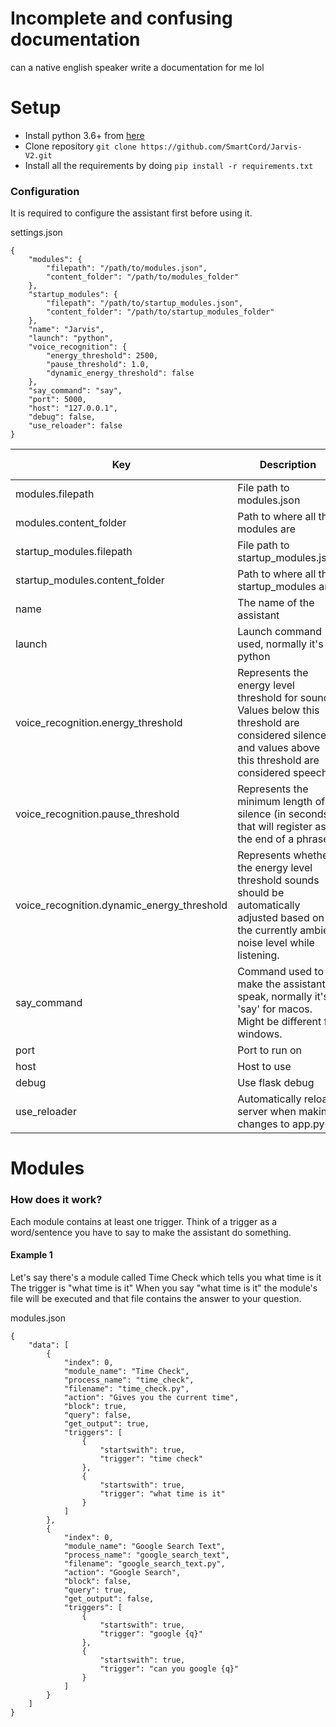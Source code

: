 # Incomplete and confusing documentation
can a native english speaker write a documentation for me lol

# Setup
- Install python 3.6+ from [here](https://python.org)
-  Clone repository `git clone https://github.com/SmartCord/Jarvis-V2.git`
- Install all the requirements by doing `pip install -r requirements.txt`

### Configuration
It is required to configure the assistant first before using it.

settings.json
```
{
    "modules": {
        "filepath": "/path/to/modules.json",
        "content_folder": "/path/to/modules_folder"
    },
    "startup_modules": {
        "filepath": "/path/to/startup_modules.json",
        "content_folder": "/path/to/startup_modules_folder"
    },
    "name": "Jarvis",
    "launch": "python",
    "voice_recognition": {
        "energy_threshold": 2500,
        "pause_threshold": 1.0,
        "dynamic_energy_threshold": false
    },
    "say_command": "say",
    "port": 5000,
    "host": "127.0.0.1",
    "debug": false,
    "use_reloader": false
}
```
|Key|Description  | Default Value|
|--|--|--|
| modules.filepath |File path to modules.json  |none	 |
|modules.content_folder| Path to where all the modules are | none
| startup_modules.filepath |File path to startup_modules.json  |none	 |
|startup_modules.content_folder| Path to where all the startup_modules are | none
|name|The name of the assistant|Jarvis
|launch|Launch command used, normally it's python| python
|voice_recognition.energy_threshold| Represents the energy level threshold for sounds. Values below this threshold are considered silence, and values above this threshold are considered speech.| 2500
|voice_recognition.pause_threshold| Represents the minimum length of silence (in seconds) that will register as the end of a phrase. | 0.8
|voice_recognition.dynamic_energy_threshold|Represents whether the energy level threshold sounds should be automatically adjusted based on the currently ambient noise level while listening.|false
|say_command| Command used to make the assistant speak, normally it's 'say' for macos. Might be different for windows.| say
|port| Port to run on| 5000
|host| Host to use | 127.0.0.1
|debug| Use flask debug | false
|use_reloader| Automatically reload server when making changes to app.py| false

# Modules
### How does it work?
Each module contains at least one trigger.
Think of a trigger as a word/sentence you have to say to make the assistant do something.

#### Example 1
Let's say there's a module called Time Check which tells you what time is it
The trigger is "what time is it"
When you say "what time is it" the module's file will be executed and that file contains the answer to your question.

modules.json
```
{
    "data": [
        {
            "index": 0,
            "module_name": "Time Check",
            "process_name": "time_check",
            "filename": "time_check.py",
            "action": "Gives you the current time",
            "block": true,
            "query": false,
            "get_output": true,
            "triggers": [
                {
                    "startswith": true,
                    "trigger": "time check"
                },
                {
                    "startswith": true,
                    "trigger": "what time is it"
                }
            ]
        },
        {
            "index": 0,
            "module_name": "Google Search Text",
            "process_name": "google_search_text",
            "filename": "google_search_text.py",
            "action": "Google Search",
            "block": false,
            "query": true,
            "get_output": false,
            "triggers": [
                {
                    "startswith": true,
                    "trigger": "google {q}"
                },
                {
                    "startswith": true,
                    "trigger": "can you google {q}"
                }
            ]
        }
    ]
}

```

